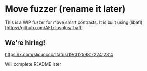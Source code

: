 # Move fuzzer (rename it later)

This is a WIP fuzzer for move smart contracts. It is built using (libafl)[https://github.com/AFLplusplus/libafl]

## We're hiring!

https://x.com/shoucccc/status/1973125981222412314

Will complete README later